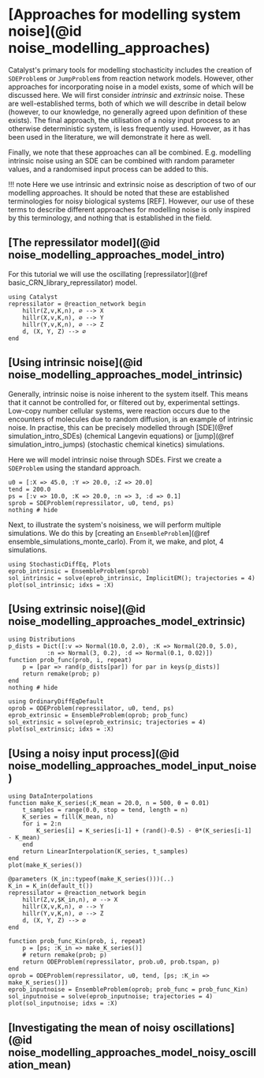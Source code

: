 # [Approaches for modelling system noise](@id noise_modelling_approaches)
Catalyst's primary tools for modelling stochasticity includes the creation of `SDEProblem`s or `JumpProblem`s from reaction network models. However, other approaches for incorporating noise in a model exists, some of which will be discussed here. We will first consider *intrinsic* and *extrinsic* noise. These are well-established terms, both of which we will describe in detail below (however, to our knowledge, no generally agreed upon definition of these exists). The final approach, the utilisation of a noisy input process to an otherwise deterministic system, is less frequently used. However, as it has been used in the literature, we will demonstrate it here as well.

Finally, we note that these approaches can all be combined. E.g. modelling intrinsic noise using an SDE can be combined with random parameter values, and a randomised input process can be added to this.

!!! note
    Here we use intrinsic and extrinsic noise as description of two of our modelling approaches. It should be noted that these are established terminologies for noisy biological systems [REF]. However, our use of these terms to describe different approaches for modelling noise is only inspired by this terminology, and nothing that is established in the field.

## [The repressilator model](@id noise_modelling_approaches_model_intro)
For this tutorial we will use the oscillating [repressilator](@ref basic_CRN_library_repressilator) model.
```@example noise_modelling_approaches
using Catalyst
repressilator = @reaction_network begin
    hillr(Z,v,K,n), ∅ --> X
    hillr(X,v,K,n), ∅ --> Y
    hillr(Y,v,K,n), ∅ --> Z
    d, (X, Y, Z) --> ∅
end
```

## [Using intrinsic noise](@id noise_modelling_approaches_model_intrinsic)
Generally, intrinsic noise is noise inherent to the system itself. This means that it cannot be controlled for, or filtered out by, experimental settings. Low-copy number cellular systems, were reaction occurs due to the encounters of molecules due to random diffusion, is an example of intrinsic noise. In practise, this can be precisely modelled through [SDE](@ref simulation_intro_SDEs) (chemical Langevin equations) or [jump](@ref simulation_intro_jumps) (stochastic chemical kinetics) simulations. 

Here we will model intrinsic noise through SDEs. First we create a `SDEProblem` using the standard approach.
```@example noise_modelling_approaches
u0 = [:X => 45.0, :Y => 20.0, :Z => 20.0]
tend = 200.0
ps = [:v => 10.0, :K => 20.0, :n => 3, :d => 0.1]
sprob = SDEProblem(repressilator, u0, tend, ps)
nothing # hide
```
Next, to illustrate the system's noisiness, we will perform multiple simulations. We do this by [creating an `EnsembleProblem`](@ref ensemble_simulations_monte_carlo). From it, we make, and plot, 4 simulations.
```@example noise_modelling_approaches
using StochasticDiffEq, Plots
eprob_intrinsic = EnsembleProblem(sprob)
sol_intrinsic = solve(eprob_intrinsic, ImplicitEM(); trajectories = 4)
plot(sol_intrinsic; idxs = :X)
```

## [Using extrinsic noise](@id noise_modelling_approaches_model_extrinsic)

```@example noise_modelling_approaches
using Distributions
p_dists = Dict([:v => Normal(10.0, 2.0), :K => Normal(20.0, 5.0), 
           :n => Normal(3, 0.2), :d => Normal(0.1, 0.02)])
function prob_func(prob, i, repeat)
    p = [par => rand(p_dists[par]) for par in keys(p_dists)]
    return remake(prob; p)
end
nothing # hide
```

```@example noise_modelling_approaches
using OrdinaryDiffEqDefault
oprob = ODEProblem(repressilator, u0, tend, ps)
eprob_extrinsic = EnsembleProblem(oprob; prob_func)
sol_extrinsic = solve(eprob_extrinsic; trajectories = 4)
plot(sol_extrinsic; idxs = :X)
```

## [Using a noisy input process](@id noise_modelling_approaches_model_input_noise)

```@example noise_modelling_approaches
using DataInterpolations
function make_K_series(;K_mean = 20.0, n = 500, θ = 0.01)
    t_samples = range(0.0, stop = tend, length = n)
    K_series = fill(K_mean, n)
    for i = 2:n
        K_series[i] = K_series[i-1] + (rand()-0.5) - θ*(K_series[i-1] - K_mean)
    end
    return LinearInterpolation(K_series, t_samples)
end
plot(make_K_series())
```

```@example noise_modelling_approaches
@parameters (K_in::typeof(make_K_series()))(..)
K_in = K_in(default_t())
repressilator = @reaction_network begin
    hillr(Z,v,$K_in,n), ∅ --> X
    hillr(X,v,K,n), ∅ --> Y
    hillr(Y,v,K,n), ∅ --> Z
    d, (X, Y, Z) --> ∅
end
```

```@example noise_modelling_approaches
function prob_func_Kin(prob, i, repeat)
    p = [ps; :K_in => make_K_series()]    
    # return remake(prob; p)
    return ODEProblem(repressilator, prob.u0, prob.tspan, p)
end
oprob = ODEProblem(repressilator, u0, tend, [ps; :K_in => make_K_series()])
eprob_inputnoise = EnsembleProblem(oprob; prob_func = prob_func_Kin)
sol_inputnoise = solve(eprob_inputnoise; trajectories = 4)
plot(sol_inputnoise; idxs = :X)
```

## [Investigating the mean of noisy oscillations](@id noise_modelling_approaches_model_noisy_oscillation_mean)

```@example noise_modelling_approaches

```

```@example noise_modelling_approaches
```